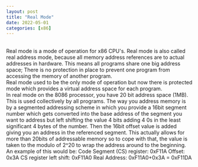 ```yaml
---
layout: post
title: "Real Mode"
date: 2022-05-01
categories: [x86]
---
```

<br> 
Real mode is a mode of operation for x86 CPU's. Real mode is also called real 
address mode, because all memory address references are to actual addresses in 
hardware. This means all programs share one big address space; There is no 
protection in place to prevent one program from accessing the memory of another
program.     
<br> 
Real mode used to be the only mode of operation but now there is protected mode 
which provides a virtual address space for each program.  
<br> 
In real mode on the 8086 processor, you have 20 bit address space (1MB). This is 
used collectively by all programs. The way you address memory is by a segmented
addressing scheme in which you provide a 16bit segment number which gets 
converted into the base address of the segment you want to address but left 
shifting the value 4 bits adding 4 0s in the least significant 4 bytes of the 
number. Then the 16bit offset value is added giving you an address in the 
referenced segment. This actually allows for more than 20bits of addressable 
memory so to cope with that, the value is taken to the modulo of 2^20 to wrap
the address around to the beginning.    
<br> 
An example of this would be:     
Code Segment (CS) register: 0xF11A    
Offset: 0x3A     
CS register left shift: 0xF11A0     
Real Address: 0xF11A0+0x3A = 0xF11DA     
